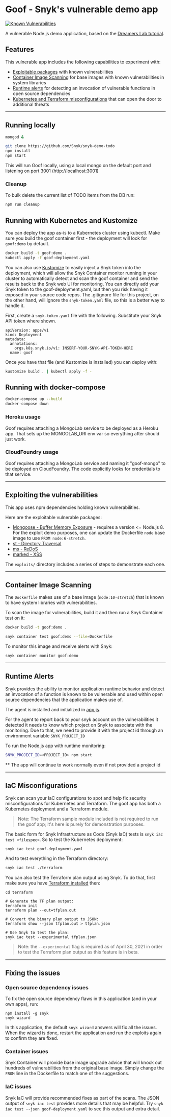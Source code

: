 # Goof - Snyk's vulnerable demo app
[![Known Vulnerabilities](https://snyk.io/test/github/snyk/goof/badge.svg?style=flat-square)](https://snyk.io/test/github/snyk/goof)

A vulnerable Node.js demo application, based on the [Dreamers Lab tutorial](http://dreamerslab.com/blog/en/write-a-todo-list-with-express-and-mongodb/).

## Features

This vulnerable app includes the following capabilities to experiment with:
* [Exploitable packages](#exploiting-the-vulnerabilities) with known vulnerabilities
* [Container Image Scanning](#container-image-scanning) for base images with known vulnerabilities in system libraries
* [Runtime alerts](#runtime-alerts) for detecting an invocation of vulnerable functions in open source dependencies
* [Kubernetes and Terraform misconfigurations](#iac-misconfigurations) that can open the door to additional threats

---

## Running locally
```bash
mongod &

git clone https://github.com/Snyk/snyk-demo-todo
npm install
npm start
```
This will run Goof locally, using a local mongo on the default port and listening on port 3001 (http://localhost:3001)

### Cleanup
To bulk delete the current list of TODO items from the DB run:
```bash
npm run cleanup
```

## Running with Kubernetes and Kustomize
You can deploy the app as-is to a Kubernetes cluster using kubectl. Make sure you build the goof container first - the deployment will look for `goof:demo` by default.
```bash
docker build -t goof:demo .
kubectl apply -f goof-deployment.yaml 
```

You can also use [Kustomize](https://kustomize.io) to easily inject a Snyk token into the deployment, which will allow the Snyk Container monitor running in your cluster to automatically detect and scan the goof container and send the results back to the Snyk web UI for monitoring. You can directly add your Snyk token to the goof-deployment.yaml, but then you risk having it exposed in your source code repos. The .gitignore file for this project, on the other hand, will ignore the `snyk-token.yaml` file, so this is a better way to handle it.

First, create a `snyk-token.yaml` file with the following. Substitute your Snyk API token where shown.
```
apiVersion: apps/v1
kind: Deployment
metadata:
  annotations:
    orgs.k8s.snyk.io/v1: INSERT-YOUR-SNYK-API-TOKEN-HERE
  name: goof
```

Once you have that file (and Kustomize is installed) you can deploy with:
```bash
kustomize build . | kubectl apply -f -
```

## Running with docker-compose
```bash
docker-compose up --build
docker-compose down
```

### Heroku usage
Goof requires attaching a MongoLab service to be deployed as a Heroku app. 
That sets up the MONGOLAB_URI env var so everything after should just work. 

### CloudFoundry usage
Goof requires attaching a MongoLab service and naming it "goof-mongo" to be deployed on CloudFoundry. 
The code explicitly looks for credentials to that service. 



---

## Exploiting the vulnerabilities

This app uses npm dependencies holding known vulnerabilities.

Here are the exploitable vulnerable packages:
- [Mongoose - Buffer Memory Exposure](https://snyk.io/vuln/npm:mongoose:20160116) - requires a version <= Node.js 8. For the exploit demo purposes, one can update the Dockerfile `node` base image to use `FROM node:6-stretch`.
- [st - Directory Traversal](https://snyk.io/vuln/npm:st:20140206)
- [ms - ReDoS](https://snyk.io/vuln/npm:ms:20151024)
- [marked - XSS](https://snyk.io/vuln/npm:marked:20150520)

The `exploits/` directory includes a series of steps to demonstrate each one.

---

## Container Image Scanning

The `Dockerfile` makes use of a base image (`node:10-stretch`) that is known to have system libraries with vulnerabilities.

To scan the image for vulnerabilities, build it and then run a Snyk Container test on it:
```bash
docker build -t goof:demo .

snyk container test goof:demo --file=Dockerfile
```

To monitor this image and receive alerts with Snyk:
```bash
snyk container monitor goof:demo
```

---

## Runtime Alerts

Snyk provides the ability to monitor application runtime behavior and detect an invocation of a function is known to be vulnerable and used within open source dependencies that the application makes use of.

The agent is installed and initialized in [app.js](./app.js#L5).

For the agent to report back to your snyk account on the vulnerabilities it detected it needs to know which project on Snyk to associate with the monitoring. Due to that, we need to provide it with the project id through an environment variable `SNYK_PROJECT_ID`

To run the Node.js app with runtime monitoring:
```bash
SNYK_PROJECT_ID=<PROJECT_ID> npm start
```

** The app will continue to work normally even if not provided a project id

---

## IaC Misconfigurations

Snyk can scan your IaC configurations to spot and help fix security misconfigurations for Kubernetes and Terraform. The goof app has both a Kubernetes deployment and a Terraform module. 
> Note: The Terraform sample module included is not required to run the goof app; it's here is purely for demonstration purposes.

The basic form for Snyk Infrastructure as Code (Snyk IaC) tests is `snyk iac test <filespec>`. So to test the Kubernetes deployment:
```bash
snyk iac test goof-deployment.yaml
```

And to test everything in the Terraform directory:
```bash
snyk iac test ./terraform
```

You can also test the Terraform plan output using Snyk. To do that, first make sure you have [Terraform installed](https://learn.hashicorp.com/tutorials/terraform/install-cli) then:
```
cd terraform

# Generate the TF plan output:
terraform init
terraform plan --out=tfplan.out

# Convert the binary plan output to JSON:
terraform show --json tfplan.out > tfplan.json

# Use Snyk to test the plan:
snyk iac test --experimental tfplan.json
```
> Note: the `--experimental` flag is required as of April 30, 2021 in order to test the Terraform plan output as this feature is in beta.

---

## Fixing the issues
### Open source dependency issues
To fix the open source dependency flaws in this application (and in your own apps), run:
```
npm install -g snyk
snyk wizard
```

In this application, the default `snyk wizard` answers will fix all the issues.
When the wizard is done, restart the application and run the exploits again to confirm they are fixed.

### Container issues
Snyk Container will provide base image upgrade advice that will knock out hundreds of vulnerabilities from the original base image. Simply change the `FROM` line in the Dockerfile to match one of the suggestions.

### IaC issues
Snyk IaC will provide recommended fixes as part of the scans. The JSON output of `snyk iac test` provides more details that may be helpful. Try `snyk iac test --json goof-deployment.yaml` to see this output and extra detail.